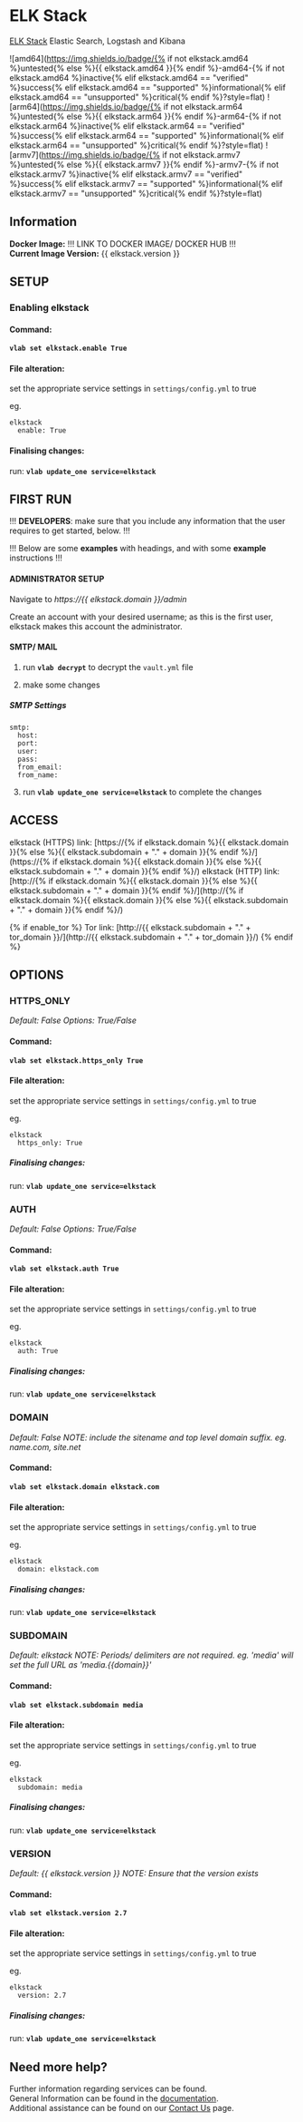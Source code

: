 # ELK Stack

[ELK Stack](https://github.com/deviantony/docker-elk) Elastic Search, Logstash and Kibana

![amd64](https://img.shields.io/badge/{% if not elkstack.amd64 %}untested{% else %}{{ elkstack.amd64 }}{% endif %}-amd64-{% if not elkstack.amd64 %}inactive{% elif elkstack.amd64 == "verified" %}success{% elif elkstack.amd64 == "supported" %}informational{% elif elkstack.amd64 == "unsupported" %}critical{% endif %}?style=flat)
![arm64](https://img.shields.io/badge/{% if not elkstack.arm64 %}untested{% else %}{{ elkstack.arm64 }}{% endif %}-arm64-{% if not elkstack.arm64 %}inactive{% elif elkstack.arm64 == "verified" %}success{% elif elkstack.arm64 == "supported" %}informational{% elif elkstack.arm64 == "unsupported" %}critical{% endif %}?style=flat)
![armv7](https://img.shields.io/badge/{% if not elkstack.armv7 %}untested{% else %}{{ elkstack.armv7 }}{% endif %}-armv7-{% if not elkstack.armv7 %}inactive{% elif elkstack.armv7 == "verified" %}success{% elif elkstack.armv7 == "supported" %}informational{% elif elkstack.armv7 == "unsupported" %}critical{% endif %}?style=flat)

## Information


**Docker Image:** !!! LINK TO DOCKER IMAGE/ DOCKER HUB !!!\
**Current Image Version:** {{ elkstack.version }}

## SETUP

### Enabling elkstack

#### Command:

**`vlab set elkstack.enable True`**

#### File alteration:

set the appropriate service settings in `settings/config.yml` to true

eg.
```
elkstack
  enable: True
```

#### Finalising changes:

run: **`vlab update_one service=elkstack`**

## FIRST RUN

!!! **DEVELOPERS**: make sure that you include any information that the user requires to get started, below. !!!

!!! Below are some **examples** with headings, and with some **example** instructions !!!

#### ADMINISTRATOR SETUP

Navigate to *https://{{ elkstack.domain }}/admin*

Create an account with your desired username; as this is the first user, elkstack makes this account the administrator.

#### SMTP/ MAIL

1. run **`vlab decrypt`** to decrypt the `vault.yml` file

2. make some changes


##### SMTP Settings
```
smtp:
  host:
  port:
  user:
  pass:
  from_email:
  from_name:
```

3. run **`vlab update_one service=elkstack`** to complete the changes


## ACCESS

elkstack (HTTPS) link: [https://{% if elkstack.domain %}{{ elkstack.domain }}{% else %}{{ elkstack.subdomain + "." + domain }}{% endif %}/](https://{% if elkstack.domain %}{{ elkstack.domain }}{% else %}{{ elkstack.subdomain + "." + domain }}{% endif %}/)
elkstack (HTTP) link: [http://{% if elkstack.domain %}{{ elkstack.domain }}{% else %}{{ elkstack.subdomain + "." + domain }}{% endif %}/](http://{% if elkstack.domain %}{{ elkstack.domain }}{% else %}{{ elkstack.subdomain + "." + domain }}{% endif %}/)

{% if enable_tor %}
Tor link: [http://{{ elkstack.subdomain + "." + tor_domain }}/](http://{{ elkstack.subdomain + "." + tor_domain }}/)
{% endif %}

## OPTIONS

### HTTPS_ONLY
*Default: False*
*Options: True/False*

#### Command:

**`vlab set elkstack.https_only True`**

#### File alteration:

set the appropriate service settings in `settings/config.yml` to true

eg.
```
elkstack
  https_only: True
```

##### Finalising changes:

run: **`vlab update_one service=elkstack`**

### AUTH
*Default: False*
*Options: True/False*

#### Command:

**`vlab set elkstack.auth True`**

#### File alteration:

set the appropriate service settings in `settings/config.yml` to true

eg.
```
elkstack
  auth: True
```

##### Finalising changes:

run: **`vlab update_one service=elkstack`**

### DOMAIN
*Default: False*
*NOTE: include the sitename and top level domain suffix. eg. name.com, site.net*

#### Command:

**`vlab set elkstack.domain elkstack.com`**

#### File alteration:

set the appropriate service settings in `settings/config.yml` to true

eg.
```
elkstack
  domain: elkstack.com
```

##### Finalising changes:

run: **`vlab update_one service=elkstack`**

### SUBDOMAIN
*Default: elkstack*
*NOTE: Periods/ delimiters are not required. eg. 'media' will set the full URL as 'media.{{domain}}'*

#### Command:

**`vlab set elkstack.subdomain media`**

#### File alteration:

set the appropriate service settings in `settings/config.yml` to true

eg.
```
elkstack
  subdomain: media
```

##### Finalising changes:

run: **`vlab update_one service=elkstack`**

### VERSION
*Default: {{  elkstack.version  }}*
*NOTE: Ensure that the version exists*

#### Command:

**`vlab set elkstack.version 2.7`**

#### File alteration:

set the appropriate service settings in `settings/config.yml` to true

eg.
```
elkstack
  version: 2.7
```

##### Finalising changes:

run: **`vlab update_one service=elkstack`**

## Need more help?
Further information regarding services can be found. \
General Information can be found in the [documentation](https://docs.vivumlab.com). \
Additional assistance can be found on our [Contact Us](https://docs.vivumlab.com/Contact-us) page.
